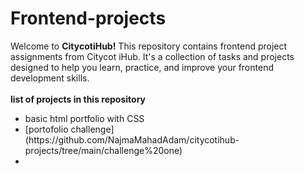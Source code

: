 # Frontend-projects
Welcome to **CitycotiHub!** This repository contains frontend project assignments from Citycot iHub. It's a collection of tasks and projects designed to help you learn, practice, and improve your frontend development skills.<br>
<br>
**list of projects in this repository**

<ul>
  <li>basic html portfolio with CSS</li>
  <li>[portofolio challenge](https://github.com/NajmaMahadAdam/citycotihub-projects/tree/main/challenge%20one)</li>
  <li></li>
</ul>
